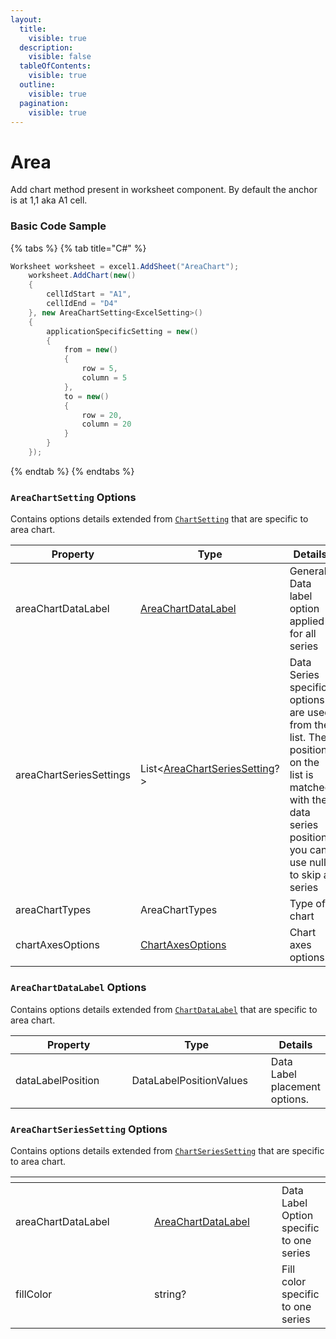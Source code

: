 ```yaml
---
layout:
  title:
    visible: true
  description:
    visible: false
  tableOfContents:
    visible: true
  outline:
    visible: true
  pagination:
    visible: true
---
```


# Area

Add chart method present in worksheet component. By default the anchor is at 1,1 aka A1 cell.

### Basic Code Sample

{% tabs %}
{% tab title="C#" %}
```csharp
Worksheet worksheet = excel1.AddSheet("AreaChart");
	worksheet.AddChart(new()
	{
		cellIdStart = "A1",
		cellIdEnd = "D4"
	}, new AreaChartSetting<ExcelSetting>()
	{
		applicationSpecificSetting = new()
		{
			from = new()
			{
				row = 5,
				column = 5
			},
			to = new()
			{
				row = 20,
				column = 20
			}
		}
	});
```
{% endtab %}
{% endtabs %}

### `AreaChartSetting` Options

Contains options details extended from [`ChartSetting`](../../presentation/chart/#chartsetting-options) that are specific to area chart.

<table><thead><tr><th width="238">Property</th><th width="262">Type</th><th>Details</th></tr></thead><tbody><tr><td>areaChartDataLabel</td><td><a href="area.md#areachartdatalabel-options">AreaChartDataLabel</a></td><td>General Data label option applied for all series</td></tr><tr><td>areaChartSeriesSettings</td><td>List&#x3C;<a href="area.md#areachartseriessetting-options">AreaChartSeriesSetting</a>?></td><td>Data Series specific options are used from the list. The position on the list is matched with the data series position. you can use null to skip a series</td></tr><tr><td>areaChartTypes</td><td>AreaChartTypes</td><td>Type of chart</td></tr><tr><td>chartAxesOptions</td><td><a href="../../presentation/chart/#chartaxesoptions-options">ChartAxesOptions</a></td><td>Chart axes options</td></tr></tbody></table>

### `AreaChartDataLabel` Options

Contains options details extended from [`ChartDataLabel`](../../presentation/chart/#chartdatalabel-options) that are specific to area chart.

<table><thead><tr><th width="194">Property</th><th width="220">Type</th><th>Details</th></tr></thead><tbody><tr><td>dataLabelPosition</td><td>DataLabelPositionValues</td><td>Data Label placement options.</td></tr></tbody></table>

### `AreaChartSeriesSetting` Options

Contains options details extended from [`ChartSeriesSetting`](../../presentation/chart/#chartseriessetting-options) that are specific to area chart.

<table><thead><tr><th width="206"></th><th width="188"></th><th></th></tr></thead><tbody><tr><td>areaChartDataLabel</td><td><a href="area.md#areachartdatalabel-options">AreaChartDataLabel</a></td><td>Data Label Option specific to one series</td></tr><tr><td>fillColor</td><td>string?</td><td>Fill color specific to one series</td></tr></tbody></table>
